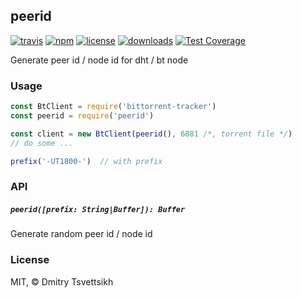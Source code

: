 ## peerid
[![travis](https://travis-ci.org/ReklatsMasters/peerid.svg)](https://travis-ci.org/ReklatsMasters/peerid)
[![npm](https://img.shields.io/npm/v/peerid.svg)](https://npmjs.org/package/peerid)
[![license](https://img.shields.io/npm/l/peerid.svg)](https://npmjs.org/package/peerid)
[![downloads](https://img.shields.io/npm/dm/peerid.svg)](https://npmjs.org/package/peerid)
[![Test Coverage](https://codeclimate.com/github/ReklatsMasters/peerid/badges/coverage.svg)](https://codeclimate.com/github/ReklatsMasters/peerid/coverage)

Generate peer id / node id for dht / bt node

### Usage

```js
const BtClient = require('bittorrent-tracker')
const peerid = require('peerid')

const client = new BtClient(peerid(), 6881 /*, torrent file */)
// do some ...

prefix('-UT1800-')  // with prefix
```

### API

##### `peerid([prefix: String|Buffer]): Buffer`
Generate random peer id / node id

### License
MIT, © Dmitry Tsvettsikh